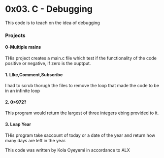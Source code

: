 # 0x03. C - Debugging

This code is to teach on the idea of debugging
### Projects

#### 0-Multiple mains
THis project creates a main.c file which test if the functionality of the code positive or negative, if zero is the ouptput.

#### 1. LIke,Comment,Subscribe

I had to scrub thorugh the files to remove the loop that made the code to be in an infinite loop

#### 2. 0>972?

This program would return the largest of three integers ebing provided to it.

#### 3. Leap Year

THis program take saccount of today or a date of the year and return how many days are left in the year.


This code was written by Kola Oyeyemi in accordance to ALX
